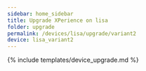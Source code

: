 ```yaml
---
sidebar: home_sidebar
title: Upgrade XPerience on lisa
folder: upgrade
permalink: /devices/lisa/upgrade/variant2
device: lisa_variant2
---
```

{% include templates/device_upgrade.md %}
